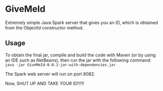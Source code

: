 # GiveMeId
Extremely simple Java Spark server that gives you an ID, which is obtained from the ObjectId constructor method.

## Usage
To obtain the final jar, compile and build the code with Maven (or by using an IDE such as NetBeans), then run the jar with the following command:
`java -jar GiveMeId-0.0.1-jar-with-dependencies.jar`

The Spark web server will run on port 8082.

Now, SHUT UP AND TAKE YOUR ID!!!1!
